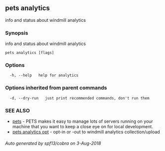 ## pets analytics

info and status about windmill analytics

### Synopsis

info and status about windmill analytics

```
pets analytics [flags]
```

### Options

```
  -h, --help   help for analytics
```

### Options inherited from parent commands

```
  -d, --dry-run   just print recommended commands, don't run them
```

### SEE ALSO

* [pets](pets.md)	 - PETS makes it easy to manage lots of servers running on your machine that you want to keep a close eye on for local development.
* [pets analytics opt](pets_analytics_opt.md)	 - opt-in or -out to windmill analytics collection/upload

###### Auto generated by spf13/cobra on 3-Aug-2018
